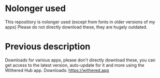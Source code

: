 # Nolonger used
This repositiory is nolonger used (except from fonts in older versions of my apps)
Please do not directly download these, they are hugely outdated.

# Previous description
Downloads for various apps, please don't directly download these, you can get access to the latest version, auto-update for it and more using the Withered Hub app.
Downloads: https://withered.app
